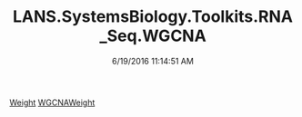 ﻿---
title: LANS.SystemsBiology.Toolkits.RNA_Seq.WGCNA
date: 6/19/2016 11:14:51 AM
---

[Weight](T-LANS.SystemsBiology.Toolkits.RNA_Seq.WGCNA.Weight.html)
[WGCNAWeight](T-LANS.SystemsBiology.Toolkits.RNA_Seq.WGCNA.WGCNAWeight.html)
